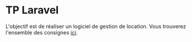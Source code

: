# TP Laravel 

L'objectif est de réaliser un logiciel de gestion de location. Vous trouverez l'ensemble des consignes [ici](https://github.com/kevinniel/MDS-B3-2425-LARAVEL).